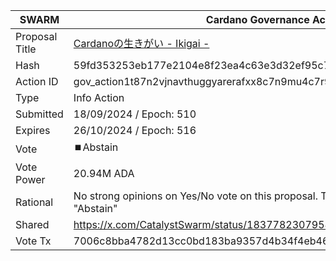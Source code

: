 |SWARM|Cardano Governance Actions|
|----------------|---------------------------|
|Proposal Title|[Cardanoの生きがい - Ikigai -](https://adastat.net/governances/59fd353253eb177e2104e8f23ea4c63e3d32ef95c7865d03e90d3884424dc1db00)|
|Hash|59fd353253eb177e2104e8f23ea4c63e3d32ef95c7865d03e90d3884424dc1db00|
|Action ID|gov_action1t87n2vjnavthuggyarerafxx8c7n9mu4c7r96qlfp5uggsjdc8dsqymg588|
|Type|Info Action|
|Submitted|18/09/2024 / Epoch: 510|
|Expires|26/10/2024 / Epoch: 516|
|Vote|⏹️Abstain|
|Vote Power|20.94M ADA|
|Rational|No strong opinions on Yes/No vote on this proposal. Therefore SWARM pool votes "Abstain"|
|Shared|https://x.com/CatalystSwarm/status/1837782307958059258|
|Vote Tx|7006c8bba4782d13cc0bd183ba9357d4b34f4eb4617ef85d18aef16b19344b49|
